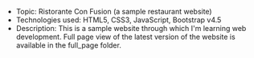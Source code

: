 * Topic: Ristorante Con Fusion (a sample restaurant website)
* Technologies used: HTML5, CSS3, JavaScript, Bootstrap v4.5
* Description: This is a sample website through which I'm learning web development. Full page view of the latest version of the website is available in the full_page folder.
